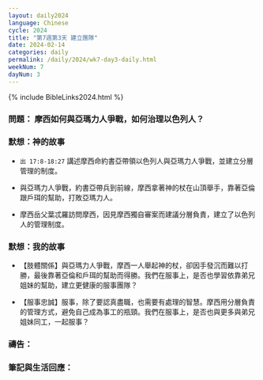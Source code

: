 ```yaml
---
layout: daily2024
language: Chinese
cycle: 2024
title: "第7週第3天 建立團隊"
date: 2024-02-14
categories: daily
permalink: /daily/2024/wk7-day3-daily.html
weekNum: 7
dayNum: 3
---
```


{% include BibleLinks2024.html %}

### 問題： 摩西如何與亞瑪力人爭戰，如何治理以色列人？

### 默想：神的故事 
+ `出 17:8-18:27` 講述摩西命約書亞帶領以色列人與亞瑪力人爭戰，並建立分層管理的制度。

+ 與亞瑪力人爭戰，約書亞帶兵到前線，摩西拿著神的杖在山頂舉手，靠著亞倫跟戶珥的幫助，打敗亞瑪力人。

+ 摩西岳父葉忒羅訪問摩西，因見摩西獨自審案而建議分層負責，建立了以色列人的管理制度。

### 默想：我的故事 
+ 【肢體關係】與亞瑪力人爭戰，摩西一人舉起神的杖，卻因手發沉而難以打勝，最後靠著亞倫和戶珥的幫助而得勝。我們在服事上，是否也學習依靠弟兄姐妹的幫助，建立更健康的服事團隊？

+ 【服事忠誠】服事，除了要認真盡職，也需要有處理的智慧。摩西用分層負責的管理方式，避免自己成為事工的瓶頸。我們在服事上，是否也與更多與弟兄姐妹同工，一起服事？

### 禱告：

### 筆記與生活回應：
